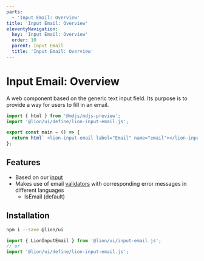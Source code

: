 ```yaml
---
parts:
  - 'Input Email: Overview'
title: 'Input Email: Overview'
eleventyNavigation:
  key: 'Input Email: Overview'
  order: 10
  parent: Input Email
  title: 'Input Email: Overview'
---
```


# Input Email: Overview

A web component based on the generic text input field. Its purpose is to provide a way for users to fill in an email.

```js script
import { html } from '@mdjs/mdjs-preview';
import '@lion/ui/define/lion-input-email.js';
```

```js preview-story
export const main = () => {
  return html` <lion-input-email label="Email" name="email"></lion-input-email> `;
};
```

## Features

- Based on our [input](../input/overview.md)
- Makes use of email [validators](../../fundamentals/systems/form/validate.md) with corresponding error messages in different languages
  - IsEmail (default)

## Installation

```bash
npm i --save @lion/ui
```

```js
import { LionInputEmail } from '@lion/ui/input-email.js';
// or
import '@lion/ui/define/lion-input-email.js';
```
